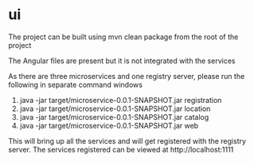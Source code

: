# ui
The project can be built using mvn clean package from the root of the project

The Angular files are present but it is not integrated with the services

As there are three microservices and one registry server, please run the following in separate command windows

1. java -jar target/microservice-0.0.1-SNAPSHOT.jar registration
2. java -jar target/microservice-0.0.1-SNAPSHOT.jar location
3. java -jar target/microservice-0.0.1-SNAPSHOT.jar catalog
4. java -jar target/microservice-0.0.1-SNAPSHOT.jar web

This will bring up all the services and will get registered with the registry server.
The services registered can be viewed at http://localhost:1111

